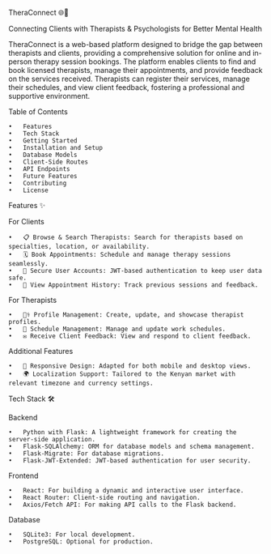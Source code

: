 
TheraConnect 🌐💙

Connecting Clients with Therapists & Psychologists for Better Mental Health

TheraConnect is a web-based platform designed to bridge the gap between therapists and clients, providing a comprehensive solution for online and in-person therapy session bookings. The platform enables clients to find and book licensed therapists, manage their appointments, and provide feedback on the services received. Therapists can register their services, manage their schedules, and view client feedback, fostering a professional and supportive environment.

Table of Contents

	•	Features
	•	Tech Stack
	•	Getting Started
	•	Installation and Setup
	•	Database Models
	•	Client-Side Routes
	•	API Endpoints
	•	Future Features
	•	Contributing
	•	License

Features ✨

For Clients

	•	📋 Browse & Search Therapists: Search for therapists based on specialties, location, or availability.
	•	🗓 Book Appointments: Schedule and manage therapy sessions seamlessly.
	•	🔐 Secure User Accounts: JWT-based authentication to keep user data safe.
	•	📅 View Appointment History: Track previous sessions and feedback.

For Therapists

	•	👩‍⚕️ Profile Management: Create, update, and showcase therapist profiles.
	•	📅 Schedule Management: Manage and update work schedules.
	•	✉️ Receive Client Feedback: View and respond to client feedback.

Additional Features

	•	📱 Responsive Design: Adapted for both mobile and desktop views.
	•	🌍 Localization Support: Tailored to the Kenyan market with relevant timezone and currency settings.

Tech Stack 🛠️

Backend

	•	Python with Flask: A lightweight framework for creating the server-side application.
	•	Flask-SQLAlchemy: ORM for database models and schema management.
	•	Flask-Migrate: For database migrations.
	•	Flask-JWT-Extended: JWT-based authentication for user security.

Frontend

	•	React: For building a dynamic and interactive user interface.
	•	React Router: Client-side routing and navigation.
	•	Axios/Fetch API: For making API calls to the Flask backend.

Database

	•	SQLite3: For local development.
	•	PostgreSQL: Optional for production.
